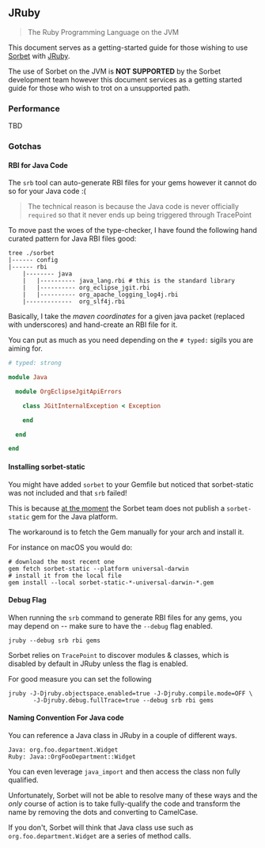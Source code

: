 ## JRuby

> The Ruby Programming Language on the JVM

This document serves as a getting-started guide for those wishing to use
[Sorbet](https://sorbet.org) with [JRuby](https://www.jruby.org/).

The use of Sorbet on the JVM is **NOT SUPPORTED** by the Sorbet
development team however this document services as a getting started guide
for those who wish to trot on a unsupported path.

### Performance

TBD

### Gotchas

#### RBI for Java Code

The `srb` tool can auto-generate RBI files for your gems however it cannot
do so for your Java code :(

> The technical reason is because the Java code is never officially `required`
> so that it never ends up being triggered through TracePoint

To move past the woes of the type-checker, I have found the following hand
curated pattern for Java RBI files good:

```
tree ./sorbet
|------ config
|------ rbi
    |-------- java
    |   |---------- java_lang.rbi # this is the standard library
    |   |---------- org_eclipse_jgit.rbi
    |   |---------- org_apache_logging_log4j.rbi
    |-------------  org_slf4j.rbi
```

Basically, I take the _maven coordinates_ for a given java packet (replaced with
underscores) and hand-create an RBI file for it.

You can put as much as you need depending on the `# typed:` sigils you are aiming
for.

```ruby
# typed: strong

module Java

  module OrgEclipseJgitApiErrors

    class JGitInternalException < Exception

    end

  end

end
```

#### Installing sorbet-static

You might have added `sorbet` to your Gemfile but noticed that sorbet-static
was not included and that `srb` failed!

This is because [at the moment](https://github.com/sorbet/sorbet/pull/2254) the
Sorbet team does not publish a `sorbet-static` gem for the Java platform.

The workaround is to fetch the Gem manually for your arch and install it.

For instance on macOS you would do:
```
# download the most recent one
gem fetch sorbet-static --platform universal-darwin
# install it from the local file
gem install --local sorbet-static-*-universal-darwin-*.gem
```

#### Debug Flag

When running the `srb` command to generate RBI files for any gems, you may depend
on -- make sure to have the `--debug` flag enabled.

```
jruby --debug srb rbi gems
```

Sorbet relies on `TracePoint` to discover modules & classes, which is disabled
by default in JRuby unless the flag is enabled.

For good measure you can set the following

```
jruby -J-Djruby.objectspace.enabled=true -J-Djruby.compile.mode=OFF \
       -J-Djruby.debug.fullTrace=true --debug srb rbi gems
```

#### Naming Convention For Java code

You can reference a Java class in JRuby in a couple of different ways.

```
Java: org.foo.department.Widget
Ruby: Java::OrgFooDepartment::Widget
```

You can even leverage `java_import` and then access the class non
fully qualified.

Unfortunately, Sorbet will not be able to resolve many of these ways and the
_only_ course of action is to take fully-qualify the code and transform the name
by removing the dots and converting to CamelCase.

If you don't, Sorbet will think that Java class use such as `org.foo.department.Widget`
are a series of method calls.
